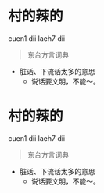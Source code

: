 # 村的辣的
cuen1 dii laeh7 dii
> 东台方言词典
- 脏话、下流话太多的意思
  - 说话要文明，不能～。

# 村的辣的
cuen1 dii laeh7 dii
> 东台方言词典
- 脏话、下流话太多的意思
  - 说话要文明，不能～。
